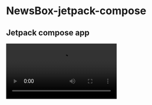 # NewsBox-jetpack-compose
## Jetpack compose app 

![ezgif com-gif-maker](https://user-images.githubusercontent.com/87947328/137799073-06375aa5-04f6-4ab7-9d49-d7f976a8f7c9.mp4)
